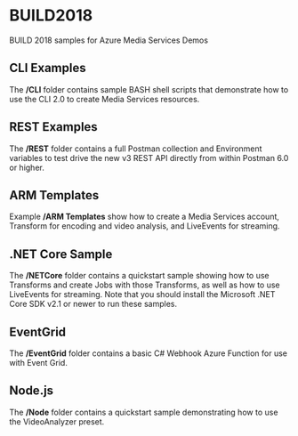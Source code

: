 # BUILD2018
BUILD 2018 samples for Azure Media Services Demos

## CLI Examples
The **/CLI** folder contains sample BASH shell scripts that demonstrate how to use the CLI 2.0 to create Media Services resources.

## REST Examples
The **/REST** folder contains a full Postman collection and Environment variables to test drive the new v3 REST API directly from within Postman 6.0 or higher. 

## ARM Templates
Example **/ARM Templates** show how to create a Media Services account, Transform for encoding and video analysis, and LiveEvents for streaming.

## .NET Core Sample
The **/NETCore** folder contains a quickstart sample showing how to use Transforms and create Jobs with those Transforms, as well as how to use LiveEvents for streaming. Note that you should install the Microsoft .NET Core SDK v2.1 or newer to run these samples.

## EventGrid
The **/EventGrid** folder contains a basic C# Webhook Azure Function for use with Event Grid.

## Node.js
The **/Node** folder contains a quickstart sample demonstrating how to use the VideoAnalyzer preset.

